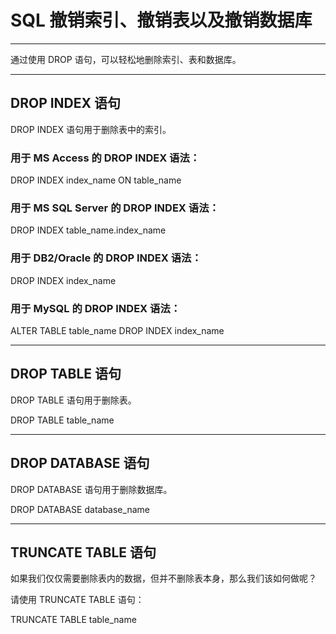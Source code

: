 # SQL 撤销索引、撤销表以及撤销数据库

------

通过使用 DROP 语句，可以轻松地删除索引、表和数据库。

------

## DROP INDEX 语句

DROP INDEX 语句用于删除表中的索引。

### 用于 MS Access 的 DROP INDEX 语法：

DROP INDEX index_name ON table_name

### 用于 MS SQL Server 的 DROP INDEX 语法：

DROP INDEX table_name.index_name

### 用于 DB2/Oracle 的 DROP INDEX 语法：

DROP INDEX index_name

### 用于 MySQL 的 DROP INDEX 语法：

ALTER TABLE table_name DROP INDEX index_name



------

## DROP TABLE 语句

DROP TABLE 语句用于删除表。

DROP TABLE table_name



------

## DROP DATABASE 语句

DROP DATABASE 语句用于删除数据库。

DROP DATABASE database_name



------

## TRUNCATE TABLE 语句

如果我们仅仅需要删除表内的数据，但并不删除表本身，那么我们该如何做呢？

请使用 TRUNCATE TABLE 语句：

TRUNCATE TABLE table_name